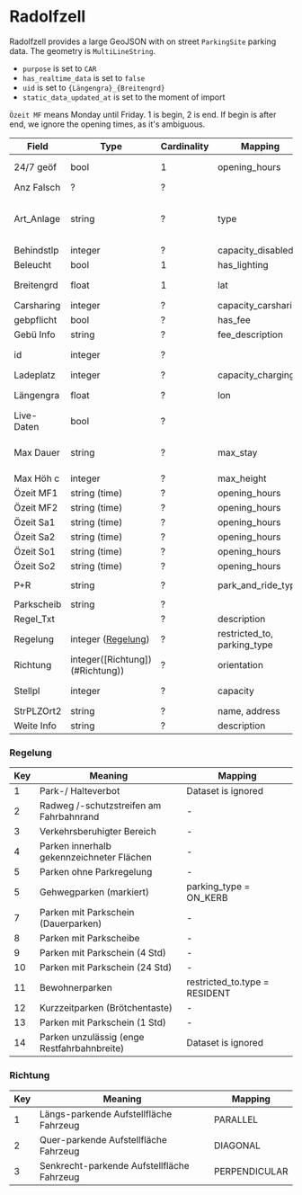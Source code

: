 # Radolfzell

Radolfzell provides a large GeoJSON with on street `ParkingSite` parking data. The geometry is `MultiLineString`.

* `purpose` is set to `CAR`
* `has_realtime_data` is set to `false`
* `uid` is set to `{Längengra}_{Breitengrd}`
* `static_data_updated_at` is set to the moment of import

`Özeit MF` means Monday until Friday. 1 is begin, 2 is end. If begin is after end, we ignore the opening times, as it's
ambiguous.

| Field      | Type                            | Cardinality | Mapping                     | Comment                                                                                            |
|------------|---------------------------------|-------------|-----------------------------|----------------------------------------------------------------------------------------------------|
| 24/7 geöf  | bool                            | 1           | opening_hours               | If set to true: opening_hours set to 24/7                                                          |
| Anz Falsch | ?                               | ?           |                             | Always null                                                                                        |
| Art_Anlage | string                          | ?           | type                        | If `Parkplatz`, `OFF_STREET_PARKING_GROUND`, otherwise it's `null`, which is mapped to `ON_STREET` |
| Behindstlp | integer                         | ?           | capacity_disabled           |                                                                                                    |
| Beleucht   | bool                            | 1           | has_lighting                |                                                                                                    |
| Breitengrd | float                           | 1           | lat                         | UTM32, needs to be transformed into WSG84                                                          |
| Carsharing | integer                         | ?           | capacity_carsharing         |                                                                                                    |
| gebpflicht | bool                            | ?           | has_fee                     |                                                                                                    |
| Gebü Info  | string                          | ?           | fee_description             |                                                                                                    |
| id         | integer                         | ?           |                             | If `id` is 0, the dataset should be ignored silently                                               |
| Ladeplatz  | integer                         | ?           | capacity_charging           |                                                                                                    |
| Längengra  | float                           | ?           | lon                         | UTM32, needs to be transformed into WSG84                                                          |
| Live-Daten | bool                            | ?           |                             | Just false or null                                                                                 |
| Max Dauer  | string                          | ?           | max_stay                    | Format: `{integer} {min\|Std}`, transformed in integer                                             |                   |
| Max Höh c  | integer                         | ?           | max_height                  |                                                                                                    |
| Özeit MF1  | string (time)                   | ?           | opening_hours               | Without seconds                                                                                    |
| Özeit MF2  | string (time)                   | ?           | opening_hours               | Without seconds                                                                                    |
| Özeit Sa1  | string (time)                   | ?           | opening_hours               | Without seconds                                                                                    |
| Özeit Sa2  | string (time)                   | ?           | opening_hours               | Without seconds                                                                                    |
| Özeit So1  | string (time)                   | ?           | opening_hours               | Without seconds                                                                                    |
| Özeit So2  | string (time)                   | ?           | opening_hours               | Without seconds                                                                                    |
| P+R        | string                          | ?           | park_and_ride_type          | if set: `park_and_ride_type = ['YES']`                                                             |
| Parkscheib | string                          | ?           |                             |                                                                                                    |
| Regel_Txt  |                                 | ?           | description                 |                                                                                                    |
| Regelung   | integer ([Regelung](#Regelung)) | ?           | restricted_to, parking_type |                                                                                                    |
| Richtung   | integer([Richtung])(#Richtung)) | ?           | orientation                 |                                                                                                    |
| Stellpl    | integer                         | ?           | capacity                    | null and 0: Dataset is ignored                                                                     |
| StrPLZOrt2 | string                          | ?           | name, address               |                                                                                                    |
| Weite Info | string                          | ?           | description                 |                                                                                                    |


### Regelung

| Key | Meaning                                     | Mapping                       |
|-----|---------------------------------------------|-------------------------------|
| 1   | Park-/ Halteverbot                          | Dataset is ignored            |
| 2   | Radweg /-schutzstreifen am Fahrbahnrand     | -                             |
| 3   | Verkehrsberuhigter Bereich                  | -                             |
| 4   | Parken innerhalb gekennzeichneter Flächen   | -                             |
| 5   | Parken ohne Parkregelung                    | -                             |
| 5   | Gehwegparken (markiert)                     | parking_type = ON_KERB        |
| 7   | Parken mit Parkschein (Dauerparken)         | -                             |
| 8   | Parken mit Parkscheibe                      | -                             |
| 9   | Parken mit Parkschein (4 Std)               | -                             |
| 10  | Parken mit Parkschein (24 Std)              | -                             |
| 11  | Bewohnerparken                              | restricted_to.type = RESIDENT |
| 12  | Kurzzeitparken (Brötchentaste)              | -                             |
| 13  | Parken mit Parkschein (1 Std)               | -                             |
| 14  | Parken unzulässig (enge Restfahrbahnbreite) | Dataset is ignored            |


### Richtung


| Key | Meaning                                    | Mapping       |
|-----|--------------------------------------------|---------------|
| 1   | Längs-parkende Aufstellfläche Fahrzeug     | PARALLEL      |
| 2   | Quer-parkende Aufstellfläche Fahrzeug      | DIAGONAL      |
| 3   | Senkrecht-parkende Aufstellfläche Fahrzeug | PERPENDICULAR |
